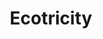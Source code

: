 ---
title: Ecotricity
featured: true
url: 'https://www.ecotricity.co.uk/'
countries:
  - gb
categories:
  - f9b2c5ee-8da3-446b-b865-0d716debed30
description: >-
  100% green electricity. They generate 1/5th from their fleet of windmills and
  sunmills, and buy the rest from other green generators. They also turn our
  customers’ bills into new sources of green energy, making more green
  electricity all the time.
image: null
blueprint: action

---
